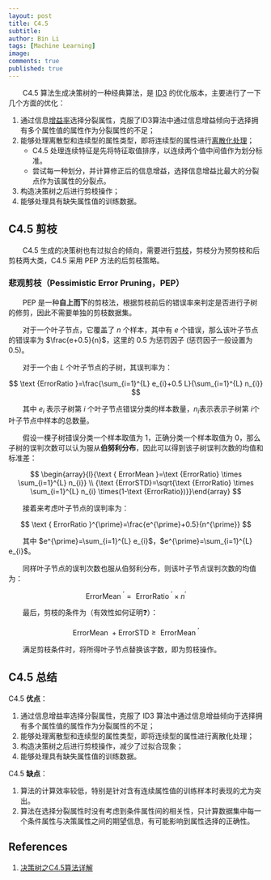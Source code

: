 ```yaml
---
layout: post
title: C4.5
subtitle:
author: Bin Li
tags: [Machine Learning]
image: 
comments: true
published: true
---
```


　　C4.5 算法生成决策树的一种经典算法，是 [ID3]([](http://gitlinux.net/2019-06-04-id3-iterative-dichotomiser-3/)) 的优化版本，主要进行了一下几个方面的优化：
1. 通过信息[增益率](http://gitlinux.net/2018-09-11-decision-tree/#112-增益率gain-ratio)选择分裂属性，克服了ID3算法中通过信息增益倾向于选择拥有多个属性值的属性作为分裂属性的不足；
2. 能够处理离散型和连续型的属性类型，即将连续型的属性进行[离散化处理](http://gitlinux.net/2018-09-11-decision-tree/#21-连续值处理)；
    * C4.5 处理连续特征是先将特征取值排序，以连续两个值中间值作为划分标准。
    * 尝试每一种划分，并计算修正后的信息增益，选择信息增益比最大的分裂点作为该属性的分裂点。
3. 构造决策树之后进行剪枝操作；
4. 能够处理具有缺失属性值的训练数据。

## C4.5 剪枝
　　C4.5 生成的决策树也有过拟合的倾向，需要进行[剪枝](http://gitlinux.net/2018-09-11-decision-tree/#13-剪枝处理pruning)，剪枝分为预剪枝和后剪枝两大类，C4.5 采用 PEP 方法的后剪枝策略。

### 悲观剪枝（Pessimistic Error Pruning，PEP）
　　PEP 是一种**自上而下**的剪枝法，根据剪枝前后的错误率来判定是否进行子树的修剪，因此不需要单独的剪枝数据集。

　　对于一个叶子节点，它覆盖了 $n$ 个样本，其中有 $e$ 个错误，那么该叶子节点的错误率为 $\frac{e+0.5}{n}$，这里的 $0.5$ 为惩罚因子 (惩罚因子一般设置为 0.5)。

　　对于一个由 $L$ 个叶子节点的子树，其误判率为：

$$
\text {ErrorRatio }=\frac{\sum_{i=1}^{L} e_{i}+0.5 L}{\sum_{i=1}^{L} n_{i}}
$$

　　其中 $e_i$ 表示子树第 $i$ 个叶子节点错误分类的样本数量，$n_i$表示表示子树第 $i$个叶子节点中样本的总数量。

　　假设一棵子树错误分类一个样本取值为 $1$，正确分类一个样本取值为 $0$，那么子树的误判次数可以认为服从**伯努利分布**，因此可以得到该子树误判次数的均值和标准差：

$$
\begin{array}{l}{\text { ErrorMean }=\text {ErrorRatio} \times \sum_{i=1}^{L} n_{i}} \\ {\text {ErrorSTD}=\sqrt{\text {ErrorRatio} \times \sum_{i=1}^{L} n_{i} \times(1-\text {ErrorRatio})}}\end{array}
$$

　　接着来考虑叶子节点的误判率为：

$$
\text { ErrorRatio }^{\prime}=\frac{e^{\prime}+0.5}{n^{\prime}}
$$

　　其中 $e^{\prime}=\sum_{i=1}^{L} e_{i}$，$e^{\prime}=\sum_{i=1}^{L} e_{i}$。

　　同样叶子节点的误判次数也服从伯努利分布，则该叶子节点误判次数的均值为：

$$
\text { ErrorMean }^{\prime}=\text { ErrorRatio }^{\prime} \times n^{\prime}
$$

　　最后，剪枝的条件为（有效性如何证明❓）：

$$
\text { ErrorMean } + \text {ErrorSTD} \geq \text { ErrorMean }^{\prime}
$$

　　满足剪枝条件时，将所得叶子节点替换该字数，即为剪枝操作。


## C4.5 总结

C4.5 **优点**： 
1. 通过信息增益率选择分裂属性，克服了 ID3 算法中通过信息增益倾向于选择拥有多个属性值的属性作为分裂属性的不足； 
2. 能够处理离散型和连续型的属性类型，即将连续型的属性进行离散化处理； 
3. 构造决策树之后进行剪枝操作，减少了过拟合现象； 
4. 能够处理具有缺失属性值的训练数据。

C4.5 **缺点**： 
1. 算法的计算效率较低，特别是针对含有连续属性值的训练样本时表现的尤为突出。 
2. 算法在选择分裂属性时没有考虑到条件属性间的相关性，只计算数据集中每一个条件属性与决策属性之间的期望信息，有可能影响到属性选择的正确性。


## References
1. [决策树之C4.5算法详解](https://blog.csdn.net/zhihua_oba/article/details/70632622)